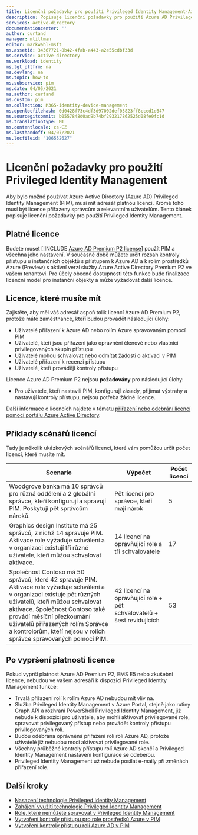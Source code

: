 ```yaml
---
title: Licenční požadavky pro použití Privileged Identity Management-Azure Active Directory | Microsoft Docs
description: Popisuje licenční požadavky pro použití Azure AD Privileged Identity Management (PIM).
services: active-directory
documentationcenter: ''
author: curtand
manager: mtillman
editor: markwahl-msft
ms.assetid: 34367721-8b42-4fab-a443-a2e55cdbf33d
ms.service: active-directory
ms.workload: identity
ms.tgt_pltfrm: na
ms.devlang: na
ms.topic: how-to
ms.subservice: pim
ms.date: 04/05/2021
ms.author: curtand
ms.custom: pim
ms.collection: M365-identity-device-management
ms.openlocfilehash: 0d0428f73c4df3d97002def03823ff8cced1d647
ms.sourcegitcommit: b0557848d0ad9b74bf293217862525d08fe0fc1d
ms.translationtype: MT
ms.contentlocale: cs-CZ
ms.lasthandoff: 04/07/2021
ms.locfileid: "106552627"
---
```

# <a name="license-requirements-to-use-privileged-identity-management"></a>Licenční požadavky pro použití Privileged Identity Management

Aby bylo možné používat Azure Active Directory (Azure AD) Privileged Identity Management (PIM), musí mít adresář platnou licenci. Kromě toho musí být licence přiřazeny správcům a relevantním uživatelům. Tento článek popisuje licenční požadavky pro použití Privileged Identity Management.

## <a name="valid-licenses"></a>Platné licence

Budete muset [!INCLUDE [Azure AD Premium P2 license](../../../includes/active-directory-p2-license.md)] použít PIM a všechna jeho nastavení. V současné době můžete určit rozsah kontroly přístupu u instančních objektů s přístupem k Azure AD a k rolím prostředků Azure (Preview) s aktivní verzí služby Azure Active Directory Premium P2 ve vašem tenantovi. Pro účely obecné dostupnosti této funkce bude finalizace licenční model pro instanční objekty a může vyžadovat další licence.

## <a name="licenses-you-must-have"></a>Licence, které musíte mít

Zajistěte, aby měl váš adresář aspoň tolik licencí Azure AD Premium P2, protože máte zaměstnance, kteří budou provádět následující úlohy:

- Uživatelé přiřazení k Azure AD nebo rolím Azure spravovaným pomocí PIM
- Uživatelé, kteří jsou přiřazeni jako oprávnění členové nebo vlastníci privilegovaných skupin přístupu
- Uživatelé mohou schvalovat nebo odmítat žádosti o aktivaci v PIM
- Uživatelé přiřazení k recenzi přístupu
- Uživatelé, kteří provádějí kontroly přístupu

Licence Azure AD Premium P2 nejsou **požadovány** pro následující úlohy:

- Pro uživatele, kteří nastavili PIM, konfigurují zásady, přijímat výstrahy a nastavují kontroly přístupu, nejsou potřeba žádné licence.

Další informace o licencích najdete v tématu [přiřazení nebo odebrání licencí pomocí portálu Azure Active Directory](../fundamentals/license-users-groups.md).

## <a name="example-license-scenarios"></a>Příklady scénářů licencí

Tady je několik ukázkových scénářů licencí, které vám pomůžou určit počet licencí, které musíte mít.

| Scenario | Výpočet | Počet licencí |
| --- | --- | --- |
| Woodgrove banka má 10 správců pro různá oddělení a 2 globální správce, kteří konfigurují a spravují PIM. Poskytují pět správcům nároků. | Pět licencí pro správce, kteří mají nárok | 5 |
| Graphics design Institute má 25 správců, z nichž 14 spravuje PIM. Aktivace role vyžaduje schválení a v organizaci existují tři různé uživatele, kteří můžou schvalovat aktivace. | 14 licencí na opravňující role a tři schvalovatele | 17 |
| Společnost Contoso má 50 správců, které 42 spravuje PIM. Aktivace role vyžaduje schválení a v organizaci existuje pět různých uživatelů, kteří můžou schvalovat aktivace. Společnost Contoso také provádí měsíční přezkoumání uživatelů přiřazených rolím Správce a kontrolorům, kteří nejsou v rolích správce spravovaných pomocí PIM. | 42 licencí na opravňující role + pět schvalovatelů + šest revidujících | 53 |

## <a name="when-a-license-expires"></a>Po vypršení platnosti licence

Pokud vyprší platnost Azure AD Premium P2, EMS E5 nebo zkušební licence, nebudou ve vašem adresáři k dispozici Privileged Identity Management funkce:

- Trvalá přiřazení rolí k rolím Azure AD nebudou mít vliv na.
- Služba Privileged Identity Management v Azure Portal, stejně jako rutiny Graph API a rozhraní PowerShell Privileged Identity Management, již nebude k dispozici pro uživatele, aby mohli aktivovat privilegované role, spravovat privilegovaný přístup nebo provádět kontroly přístupu privilegovaných rolí.
- Budou odebrána oprávněná přiřazení rolí rolí Azure AD, protože uživatelé již nebudou moci aktivovat privilegované role.
- Všechny průběžné kontroly přístupu rolí Azure AD skončí a Privileged Identity Management nastavení konfigurace se odeberou.
- Privileged Identity Management už nebude posílat e-maily při změnách přiřazení role.

## <a name="next-steps"></a>Další kroky

- [Nasazení technologie Privileged Identity Management](pim-deployment-plan.md)
- [Zahájení využití technologie Privileged Identity Management](pim-getting-started.md)
- [Role, které nemůžete spravovat v Privileged Identity Management](pim-roles.md)
- [Vytvoření kontroly přístupu pro role prostředků Azure v PIM](pim-resource-roles-start-access-review.md)
- [Vytvoření kontroly přístupu rolí Azure AD v PIM](pim-how-to-start-security-review.md)
